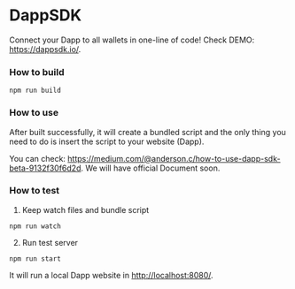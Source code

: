 # DappSDK

Connect your Dapp to all wallets in one-line of code! Check DEMO: <https://dappsdk.io/>.

### How to build

```
npm run build
```

### How to use

After built successfully, it will create a bundled script and the only thing you need to do is insert the script to your website (Dapp).

You can check: <https://medium.com/@anderson.c/how-to-use-dapp-sdk-beta-9132f30f6d2d>. We will have official Document soon.

### How to test

1. Keep watch files and bundle script

```
npm run watch
```

2. Run test server

```
npm run start
```

It will run a local Dapp website in <http://localhost:8080/>.
